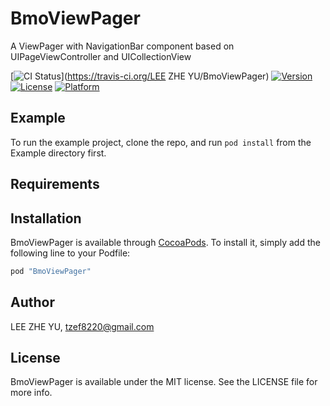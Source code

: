 # BmoViewPager

A ViewPager with NavigationBar component based on UIPageViewController and UICollectionView

[![CI Status](http://img.shields.io/travis/LEE%20ZHE%20YU/BmoViewPager.svg?style=flat)](https://travis-ci.org/LEE ZHE YU/BmoViewPager)
[![Version](https://img.shields.io/cocoapods/v/BmoViewPager.svg?style=flat)](http://cocoapods.org/pods/BmoViewPager)
[![License](https://img.shields.io/cocoapods/l/BmoViewPager.svg?style=flat)](http://cocoapods.org/pods/BmoViewPager)
[![Platform](https://img.shields.io/cocoapods/p/BmoViewPager.svg?style=flat)](http://cocoapods.org/pods/BmoViewPager)

## Example

To run the example project, clone the repo, and run `pod install` from the Example directory first.

## Requirements

## Installation

BmoViewPager is available through [CocoaPods](http://cocoapods.org). To install
it, simply add the following line to your Podfile:

```ruby
pod "BmoViewPager"
```

## Author

LEE ZHE YU, tzef8220@gmail.com

## License

BmoViewPager is available under the MIT license. See the LICENSE file for more info.
